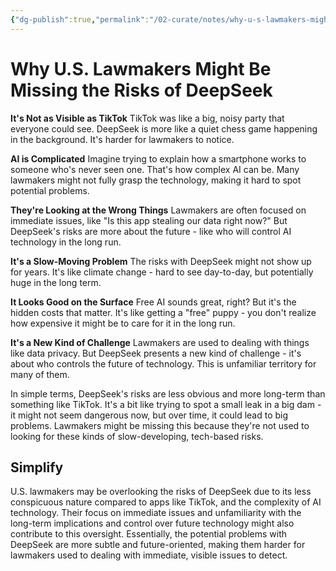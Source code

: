 ```yaml
---
{"dg-publish":true,"permalink":"/02-curate/notes/why-u-s-lawmakers-might-be-missing-the-risks-of-deep-seek/","title":"Why US Lawmakers Might Be Missing the Risks of DeepSeek","tags":["ai","deepseek"]}
---
```


# Why U.S. Lawmakers Might Be Missing the Risks of DeepSeek

**It's Not as Visible as TikTok**
TikTok was like a big, noisy party that everyone could see. DeepSeek is more like a quiet chess game happening in the background. It's harder for lawmakers to notice.

**AI is Complicated**
Imagine trying to explain how a smartphone works to someone who's never seen one. That's how complex AI can be. Many lawmakers might not fully grasp the technology, making it hard to spot potential problems.

**They're Looking at the Wrong Things**
Lawmakers are often focused on immediate issues, like "Is this app stealing our data right now?" But DeepSeek's risks are more about the future - like who will control AI technology in the long run.

**It's a Slow-Moving Problem**
The risks with DeepSeek might not show up for years. It's like climate change - hard to see day-to-day, but potentially huge in the long term.

**It Looks Good on the Surface**
Free AI sounds great, right? But it's the hidden costs that matter. It's like getting a "free" puppy - you don't realize how expensive it might be to care for it in the long run.

**It's a New Kind of Challenge**
Lawmakers are used to dealing with things like data privacy. But DeepSeek presents a new kind of challenge - it's about who controls the future of technology. This is unfamiliar territory for many of them.

In simple terms, DeepSeek's risks are less obvious and more long-term than something like TikTok. It's a bit like trying to spot a small leak in a big dam - it might not seem dangerous now, but over time, it could lead to big problems. Lawmakers might be missing this because they're not used to looking for these kinds of slow-developing, tech-based risks.

## Simplify


U.S. lawmakers may be overlooking the risks of DeepSeek due to its less conspicuous nature compared to apps like TikTok, and the complexity of AI technology. Their focus on immediate issues and unfamiliarity with the long-term implications and control over future technology might also contribute to this oversight. Essentially, the potential problems with DeepSeek are more subtle and future-oriented, making them harder for lawmakers used to dealing with immediate, visible issues to detect.